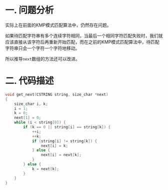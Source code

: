 # 一. 问题分析

实际上在前面的KMP模式匹配算法中，仍然存在问题。

如果待匹配字符串有多个连续字符相同，当最后一个相同字符匹配失败时，我们就应该直接从该字符后再重新开始匹配，而在之前的KMP模式匹配算法中，待匹配字符串只会一个字符一个字符地移动。

所以推导`next`数组的方法还可以改进。



# 二. 代码描述

```c
void get_next(CSTRING string, size_char *next)
{
    size_char i, k;
    i = 1;
    k = 0;
    next[1] = 0;
    while (i < string[0]) {
        if (k == 0 || string[i] == string[k]) {
            ++i;
            ++k;
            if (string[i] != string[k]) {
                next[i] = k;
            } else {
                next[i] = next[k];
            }
        } else {
            k = next[k];
        }
    }
}
```

